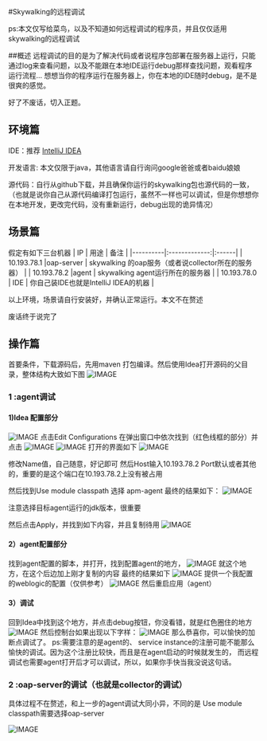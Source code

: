 #Skywalking的远程调试

ps:本文仅写给菜鸟，以及不知道如何远程调试的程序员，并且仅仅适用skywalking的远程调试

##概述
远程调试的目的是为了解决代码或者说程序包部署在服务器上运行，只能通过log来查看问题，以及不能跟在本地IDE运行debug那样查找问题，观看程序运行流程...
想想当你的程序运行在服务器上，你在本地的IDE随时debug，是不是很爽的感觉。


好了不废话，切入正题。



## 环境篇
IDE：推荐 [IntelliJ IDEA](https://www.jetbrains.com/idea/)

开发语言: 本文仅限于java，其他语言请自行询问google爸爸或者baidu娘娘

源代码：自行从github下载，并且确保你运行的skywalking包也源代码的一致，（也就是说你自己从源代码编译打包运行，虽然不一样也可以调试，但是你想想你在本地开发，更改完代码，没有重新运行，debug出现的诡异情况）



## 场景篇
假定有如下三台机器
| IP   |      用途         |  备注 |
|----------|:-------------:|:------|
| 10.193.78.1 |oap-server  | skywalking 的oap服务（或者说collector所在的服务器） |
| 10.193.78.2 |agent       | skywalking agent运行所在的服务器 |
| 10.193.78.0 | IDE        | 你自己装IDE也就是IntelliJ IDEA的机器 |

以上环境，场景请自行安装好，并确认正常运行。本文不在赘述

废话终于说完了


## 操作篇
首要条件，下载源码后，先用maven 打包编译。然后使用Idea打开源码的父目录，整体结构大致如下图
![IMAGE](../../.vuepress/public/static/blog/2019-01-24-skywalking-remote-debug/1.jpg)
### 1 :agent调试
 #### 1)Idea 配置部分
 ![IMAGE](../../.vuepress/public/static/blog/2019-01-24-skywalking-remote-debug/2.jpg)
 点击Edit Configurations
 在弹出窗口中依次找到（红色线框的部分）并点击
 ![IMAGE](../../.vuepress/public/static/blog/2019-01-24-skywalking-remote-debug/3.jpg)
 ![IMAGE](../../.vuepress/public/static/blog/2019-01-24-skywalking-remote-debug/4.jpg)
 打开的界面如下
 ![IMAGE](../../.vuepress/public/static/blog/2019-01-24-skywalking-remote-debug/5.jpg)
 
 修改Name值，自己随意，好记即可
 然后Host输入10.193.78.2 Port默认或者其他的，重要的是这个端口在10.193.78.2上没有被占用
 
 然后找到Use module classpath 选择 apm-agent
 最终的结果如下：
 ![IMAGE](../../.vuepress/public/static/blog/2019-01-24-skywalking-remote-debug/6.jpg)
 
 注意选择目标agent运行的jdk版本，很重要
 
 然后点击Apply，并找到如下内容，并且复制待用
 ![IMAGE](../../.vuepress/public/static/blog/2019-01-24-skywalking-remote-debug/7.jpg)
 #### 2）agent配置部分
找到agent配置的脚本，并打开，找到配置agent的地方，
![IMAGE](../../.vuepress/public/static/blog/2019-01-24-skywalking-remote-debug/8.jpg)
就这个地方，在这个后边加上刚才复制的内容 
最终的结果如下
![IMAGE](../../.vuepress/public/static/blog/2019-01-24-skywalking-remote-debug/9.jpg)
提供一个我配置的weblogic的配置（仅供参考）
![IMAGE](../../.vuepress/public/static/blog/2019-01-24-skywalking-remote-debug/10.jpg)
然后重启应用（agent）

#### 3）调试
回到Idea中找到这个地方，并点击debug按钮，你没看错，就是红色圈住的地方
![IMAGE](../../.vuepress/public/static/blog/2019-01-24-skywalking-remote-debug/11.jpg)
然后控制台如果出现以下字样：
![IMAGE](../../.vuepress/public/static/blog/2019-01-24-skywalking-remote-debug/12.jpg)
那么恭喜你，可以愉快的加断点调试了。
ps:需要注意的是agent的、
service instance的注册可能不能那么愉快的调试。因为这个注册比较快，而且是在agent启动的时候就发生的，
而远程调试也需要agent打开后才可以调试，所以，如果你手快当我没说这句话。

### 2 :oap-server的调试（也就是collector的调试）
具体过程不在赘述，和上一步的agent调试大同小异，不同的是
Use module classpath需要选择oap-server

![IMAGE](../../.vuepress/public/static/blog/2019-01-24-skywalking-remote-debug/13.jpg)



 
 
 
 
